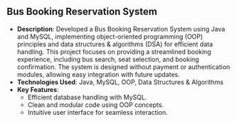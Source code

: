 ## Bus Booking Reservation System
- **Description**: Developed a Bus Booking Reservation System using Java and MySQL, implementing object-oriented programming (OOP) principles and data structures & algorithms (DSA) for efficient data handling. This project focuses on providing a streamlined booking experience, including bus search, seat selection, and booking confirmation. The system is designed without payment or authentication modules, allowing easy integration with future updates.
- **Technologies Used**: Java, MySQL, OOP, Data Structures & Algorithms
- **Key Features**:
  - Efficient database handling with MySQL.
  - Clean and modular code using OOP concepts.
  - Intuitive user interface for seamless interaction.
